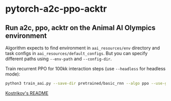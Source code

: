 # pytorch-a2c-ppo-acktr

## Run a2c, ppo, acktr on the Animal AI Olympics environment
Algorithm expects to find environment in `aai_resources/env` directory and task configs in `aai_resources/default_configs`.
But you can specify different paths using `--env-path` and `--config-dir`. 

Train recurrent PPO for 100kk interaction steps (use `--headless` for headless mode):
```bash
python3 train_aai.py --save-dir pretrained/basic_rnn --algo ppo --use-gae --lr 2.5e-4 --clip-param 0.1 --value-loss-coef 0.5 --num-processes 16 --num-steps 128 --num-mini-batch 4 --log-interval 10 --num-env-steps 100000000 --use-linear-lr-decay --entropy-coef 0.01 -rnn
```

[Kostrikov's README](https://github.com/ikostrikov/pytorch-a2c-ppo-acktr-gail)